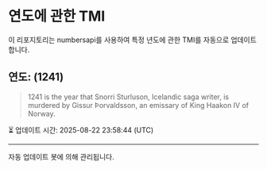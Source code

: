 
# 연도에 관한 TMI

이 리포지토리는 numbersapi를 사용하여 특정 년도에 관한 TMI를 자동으로 업데이트합니다.

## 연도: (1241)
> 1241 is the year that Snorri Sturluson, Icelandic saga writer, is murdered by Gissur Þorvaldsson, an emissary of King Haakon IV of Norway.

⏳ 업데이트 시간: 2025-08-22 23:58:44 (UTC)

---
자동 업데이트 봇에 의해 관리됩니다.

